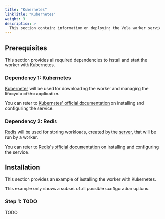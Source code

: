 ```yaml
---
title: "Kubernetes"
linkTitle: "Kubernetes"
weight: 3
description: >
  This section contains information on deploying the Vela worker service with Kubernetes.
---
```


## Prerequisites

This section provides all required dependencies to install and start the worker with Kubernetes.

### Dependency 1: Kubernetes

[Kubernetes](https://kubernetes.io/) will be used for downloading the worker and managing the lifecycle of the application.

You can refer to [Kubernetes' official documentation](https://kubernetes.io/docs/setup/) on installing and configuring the service.

### Dependency 2: Redis

[Redis](https://redis.io/) will be used for storing workloads, created by the [server](/docs/administration/server/), that will be run by a worker.

You can refer to [Redis's official documentation](https://redis.io/topics/quickstart/) on installing and configuring the service.

## Installation

This section provides an example of installing the worker with Kubernetes.

This example only shows a subset of all possible configuration options.

### Step 1: TODO

TODO